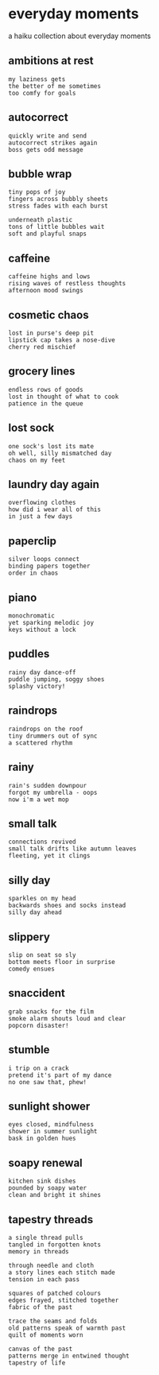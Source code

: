 # everyday moments

a haiku collection about everyday moments

## ambitions at rest

```
my laziness gets
the better of me sometimes
too comfy for goals
```

## autocorrect

```
quickly write and send
autocorrect strikes again
boss gets odd message
```

## bubble wrap

```
tiny pops of joy
fingers across bubbly sheets
stress fades with each burst

underneath plastic
tons of little bubbles wait
soft and playful snaps
```

## caffeine

```
caffeine highs and lows
rising waves of restless thoughts
afternoon mood swings
```

## cosmetic chaos

```
lost in purse's deep pit
lipstick cap takes a nose-dive
cherry red mischief
```

## grocery lines

```
endless rows of goods
lost in thought of what to cook
patience in the queue
```

## lost sock

```
one sock's lost its mate
oh well, silly mismatched day
chaos on my feet
```

## laundry day again

```
overflowing clothes
how did i wear all of this
in just a few days
```

## paperclip

```
silver loops connect
binding papers together
order in chaos
```

## piano

```
monochromatic
yet sparking melodic joy
keys without a lock
```

## puddles

```
rainy day dance-off
puddle jumping, soggy shoes
splashy victory!
```

## raindrops

```
raindrops on the roof
tiny drummers out of sync
a scattered rhythm
```

## rainy

```
rain's sudden downpour
forgot my umbrella - oops
now i'm a wet mop
```

## small talk

```
connections revived
small talk drifts like autumn leaves
fleeting, yet it clings
```

## silly day

```
sparkles on my head
backwards shoes and socks instead
silly day ahead
```

## slippery

```
slip on seat so sly
bottom meets floor in surprise
comedy ensues
```

## snaccident

```
grab snacks for the film
smoke alarm shouts loud and clear
popcorn disaster!
```

## stumble

```
i trip on a crack
pretend it's part of my dance
no one saw that, phew!
```

## sunlight shower

```
eyes closed, mindfulness
shower in summer sunlight
bask in golden hues
```

## soapy renewal

```
kitchen sink dishes
pounded by soapy water
clean and bright it shines
```

## tapestry threads

```
a single thread pulls
tangled in forgotten knots
memory in threads

through needle and cloth
a story lines each stitch made
tension in each pass

squares of patched colours
edges frayed, stitched together
fabric of the past

trace the seams and folds
old patterns speak of warmth past
quilt of moments worn

canvas of the past
patterns merge in entwined thought
tapestry of life
```

